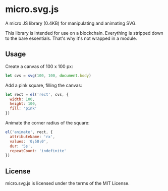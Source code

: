 # micro.svg.js
A micro JS library (0.4KB) for manipulating and animating SVG.

This library is intended for use on a blockchain. Everything is stripped down to
the bare essentials. That's why it's not wrapped in a module.

## Usage

Create a canvas of 100 x 100 px:

```js
let cvs = svg(100, 100, document.body)
```

Add a pink square, filling the canvas:

```js
let rect = el('rect', cvs, {
  width: 100,
  height: 100,
  fill: 'pink'
})
```

Animate the corner radius of the square:

```js
el('animate', rect, {
  attributeName: 'rx',
  values: '0;50;0',
  dur: '5s',
  repeatCount: 'indefinite'
})
````

## License
micro.svg.js is licensed under the terms of the MIT License.
